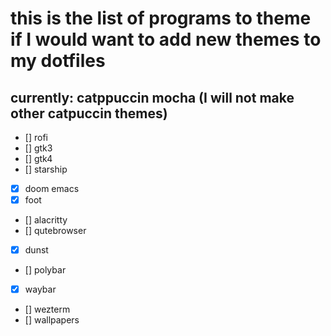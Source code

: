 # this is the list of programs to theme if I would want to add new themes to my dotfiles
## currently: catppuccin mocha (I will not make other catpuccin themes)
- [] rofi
- [] gtk3
- [] gtk4
- [] starship
- [x] doom emacs
- [x] foot
- [] alacritty
- [] qutebrowser
- [x] dunst
- [] polybar
- [x] waybar
- [] wezterm
- [] wallpapers
